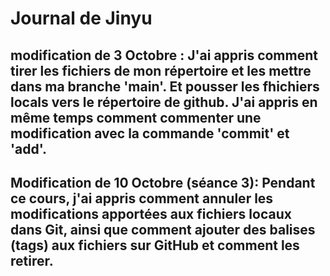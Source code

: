# Journal de Jinyu
## modification de 3 Octobre : J'ai appris comment tirer les fichiers de mon répertoire et les mettre dans ma branche 'main'. Et pousser les fhichiers locals vers le répertoire de github. J'ai appris en même temps comment commenter une modification avec la commande 'commit' et 'add'. 

## Modification de 10 Octobre (séance 3): Pendant ce cours, j'ai appris comment annuler les modifications apportées aux fichiers locaux dans Git, ainsi que comment ajouter des balises (tags) aux fichiers sur GitHub et comment les retirer.


